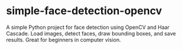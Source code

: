 # simple-face-detection-opencv
A simple Python project for face detection using OpenCV and Haar Cascade. Load images, detect faces, draw bounding boxes, and save results. Great for beginners in computer vision.
